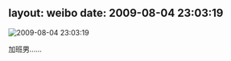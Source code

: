 layout: weibo
date: 2009-08-04 23:03:19
---
<meta name="referrer" content="no-referrer" />

<img src="/images/favicon.ico" style="float: left;"/>2009-08-04 23:03:19

加班男……


